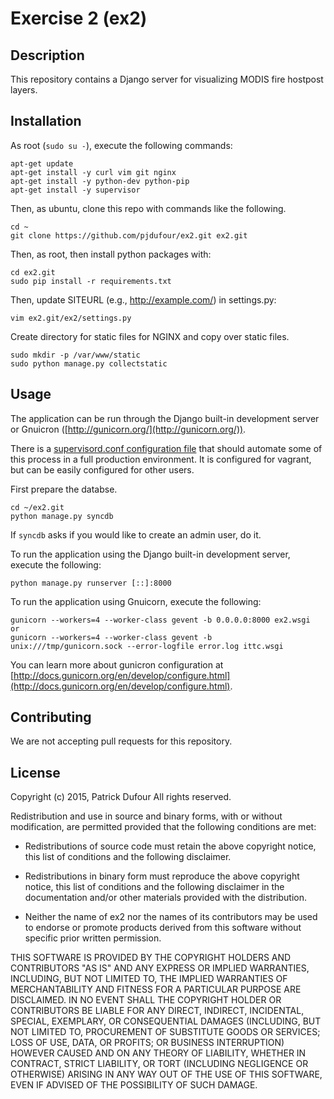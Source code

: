 Exercise 2 (ex2)
==================

## Description

This repository contains a Django server for visualizing MODIS fire hostpost layers.

## Installation

As root (`sudo su -`), execute the following commands:

```
apt-get update
apt-get install -y curl vim git nginx
apt-get install -y python-dev python-pip
apt-get install -y supervisor
```

Then, as ubuntu, clone this repo with commands like the following.

```
cd ~
git clone https://github.com/pjdufour/ex2.git ex2.git
```

Then, as root, then install python packages with:
```
cd ex2.git
sudo pip install -r requirements.txt
```

Then, update SITEURL (e.g., http://example.com/) in settings.py:

```
vim ex2.git/ex2/settings.py
```

Create directory for static files for NGINX and copy over static files.

```
sudo mkdir -p /var/www/static
sudo python manage.py collectstatic
```

## Usage

The application can be run through the Django built-in development server or Gnuicron ([http://gunicorn.org/](http://gunicorn.org/)).

There is a [supervisord.conf configuration file](https://github.com/pjdufour/ex2/blob/master/supervisord.conf) that should automate some of this process in a full production environment.  It is configured for vagrant, but can be easily configured for other users.

First prepare the databse.

```
cd ~/ex2.git
python manage.py syncdb
```

If `syncdb` asks if you would like to create an admin user, do it. 

To run the application using the Django built-in development server, execute the following:

```
python manage.py runserver [::]:8000
```

To run the application using Gnuicorn, execute the following:

```
gunicorn --workers=4 --worker-class gevent -b 0.0.0.0:8000 ex2.wsgi
or
gunicorn --workers=4 --worker-class gevent -b unix:///tmp/gunicorn.sock --error-logfile error.log ittc.wsgi
```

You can learn more about gunicron configuration at [http://docs.gunicorn.org/en/develop/configure.html](http://docs.gunicorn.org/en/develop/configure.html).

## Contributing

We are not accepting pull requests for this repository.

## License

Copyright (c) 2015, Patrick Dufour
All rights reserved.

Redistribution and use in source and binary forms, with or without
modification, are permitted provided that the following conditions are met:

* Redistributions of source code must retain the above copyright notice, this
  list of conditions and the following disclaimer.

* Redistributions in binary form must reproduce the above copyright notice,
  this list of conditions and the following disclaimer in the documentation
  and/or other materials provided with the distribution.

* Neither the name of ex2 nor the names of its
  contributors may be used to endorse or promote products derived from
  this software without specific prior written permission.

THIS SOFTWARE IS PROVIDED BY THE COPYRIGHT HOLDERS AND CONTRIBUTORS "AS IS"
AND ANY EXPRESS OR IMPLIED WARRANTIES, INCLUDING, BUT NOT LIMITED TO, THE
IMPLIED WARRANTIES OF MERCHANTABILITY AND FITNESS FOR A PARTICULAR PURPOSE ARE
DISCLAIMED. IN NO EVENT SHALL THE COPYRIGHT HOLDER OR CONTRIBUTORS BE LIABLE
FOR ANY DIRECT, INDIRECT, INCIDENTAL, SPECIAL, EXEMPLARY, OR CONSEQUENTIAL
DAMAGES (INCLUDING, BUT NOT LIMITED TO, PROCUREMENT OF SUBSTITUTE GOODS OR
SERVICES; LOSS OF USE, DATA, OR PROFITS; OR BUSINESS INTERRUPTION) HOWEVER
CAUSED AND ON ANY THEORY OF LIABILITY, WHETHER IN CONTRACT, STRICT LIABILITY,
OR TORT (INCLUDING NEGLIGENCE OR OTHERWISE) ARISING IN ANY WAY OUT OF THE USE
OF THIS SOFTWARE, EVEN IF ADVISED OF THE POSSIBILITY OF SUCH DAMAGE.
